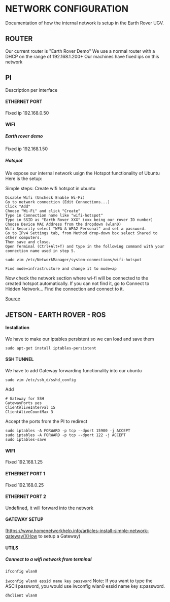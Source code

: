 NETWORK CONFIGURATION
=====================

Documentation of how the internal network is setup in the Earth Rover UGV.

## ROUTER

Our current router is "Earth Rover Demo"
We use a normal router with a DHCP on the range of 192.168.1.200+
Our machines have fixed ips on this network 

## PI 

Description per interface
#### ETHERNET PORT
Fixed ip 192.168.0.50

#### WIFI

##### Earth rover demo 
Fixed ip 192.168.1.50

##### Hotspot

We expose our internal network usign the Hotspot functionality of Ubuntu
Here is the setup:

Simple steps: Create wifi hotspot in ubuntu

```
Disable Wifi (Uncheck Enable Wi-Fi)
Go to network connection (Edit Connections...)
Click "Add"
Choose "Wi-Fi" and click "Create"
Type in Connection name like "wifi-hotspot"
Type in SSID as "Earth Rover XXX" (xxx being our rover ID number)
Choose Device MAC Address from the dropdown (wlan0)
Wifi Security select "WPA & WPA2 Personal" and set a password.
Go to IPv4 Settings tab, from Method drop-down box select Shared to other computers.
Then save and close.
Open Terminal (Ctrl+Alt+T) and type in the following command with your connection name used in step 5.
```

```
sudo vim /etc/NetworkManager/system-connections/wifi-hotspot
```

```
Find mode=infrastructure and change it to mode=ap
```

Now check the network section where wi-fi will be connected to the created hotspot automatically. If you can not find it, go to Connect to Hidden Network... Find the connection and connect to it.

[Source](http://ubuntuhandbook.org/index.php/2014/09/3-ways-create-wifi-hotspot-ubuntu/)

## JETSON - EARTH ROVER - ROS

#### Installation

We have to make our iptables persistent so we can load and save them
```
sudo apt-get install iptables-persistent
```

#### SSH TUNNEL

We have to add Gateway forwarding functionality into our ubuntu 

```
sudo vim /etc/ssh_d/sshd_config
```

Add 
```
# Gateway for SSH
GatewayPorts yes
ClientAliveInterval 15
ClientAliveCountMax 3
```

Accept the ports from the PI to redirect
```
sudo iptables -A FORWARD -p tcp --dport 15900 -j ACCEPT
sudo iptables -A FORWARD -p tcp --dport 122 -j ACCEPT
sudo iptables-save
```

#### WIFI
Fixed 192.168.1.25

#### ETHERNET PORT 1
Fixed 192.168.0.25

#### ETHERNET PORT 2
Undefined, it will forward into the network

#### GATEWAY SETUP
[https://www.homenetworkhelp.info/articles-install-simple-network-gateway/](How to setup a Gateway)

#### UTILS

##### Connect to a wifi network from terminal
```ifconfig wlan0```

```iwconfig wlan0 essid name key password```
Note: If you want to type the ASCII password, you would use iwconfig wlan0 essid name key s:password.

```dhclient wlan0```
